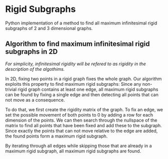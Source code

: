 # Rigid Subgraphs
Python implementation of a method to find all maximum infinitesimal rigid subgraphs of 2 and 3 dimensional graphs.

## Algorithm to find maximum infinitesimal rigid subgraphs in 2D
*For simplicity, infinitesimal rigidity will be refered to as rigidity in the description of the algothims.*

In 2D, fixing two points in a rigid graph fixes the whole graph. Our algorithm exploits this property to find maximum rigid subgraphs:
Since any non-trivial rigid graph contains at least one edge, all maximum rigid subgraphs can be found by fixing a single edge and then detecting all points that can not move as a consequence.

To do that, we first create the rigidity matrix of the graph. To fix an edge, we set the possible movement of both points to 0 by adding a row for each dimension of the points.
We can then search through the nullspace of the matrix to find all points that have been fixed and add these to the subgraph. Since exactly the points that can not move relative to the edge are added, the found points form a maximum rigid subgraph.

By iterating through all edges while skipping those that are already in a maximum rigid subgraph, all maximum rigid subgraphs are found.
